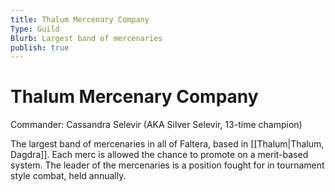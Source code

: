 ```yaml
---
title: Thalum Mercenary Company
Type: Guild
Blurb: Largest band of mercenaries
publish: true
---
```

# Thalum Mercenary Company
Commander: Cassandra Selevir (AKA Silver Selevir, 13-time champion)

The largest band of mercenaries in all of Faltera, based in [[Thalum|Thalum, Dagdra]]. Each merc is allowed the chance to promote on a merit-based system. The leader of the mercenaries is a position fought for in tournament style combat, held annually.